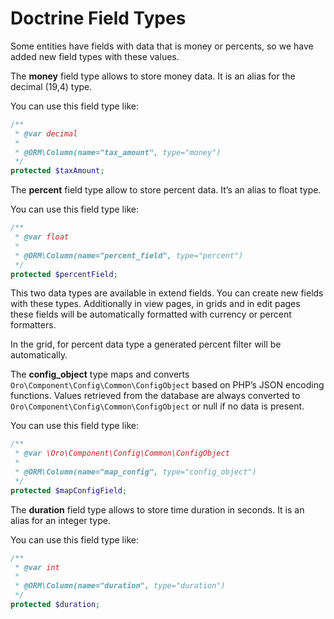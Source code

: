 <a id="dev-entities-doctrine-field-types"></a>

# Doctrine Field Types

Some entities have fields with data that is money or percents, so we have added new field types with these values.

The **money** field type allows to store money data. It is an alias for the decimal (19,4) type.

You can use this field type like:

```php
/**
 * @var decimal
 *
 * @ORM\Column(name="tax_amount", type="money")
 */
protected $taxAmount;
```

The **percent** field type allow to store percent data. It’s an alias to float type.

You can use this field type like:

```php
/**
 * @var float
 *
 * @ORM\Column(name="percent_field", type="percent")
 */
protected $percentField;
```

This two data types are available in extend fields. You can create new fields with these types. Additionally in view pages, in grids and in edit pages these fields will be automatically formatted with currency or percent formatters.

In the grid, for percent data type a generated percent filter will be automatically.

The **config_object** type maps and converts `Oro\Component\Config\Common\ConfigObject` based on PHP’s JSON encoding functions. Values retrieved from the database are always converted to `Oro\Component\Config\Common\ConfigObject` or null if no data is present.

You can use this field type like:

```php
/**
 * @var \Oro\Component\Config\Common\ConfigObject
 *
 * @ORM\Column(name="map_config", type="config_object")
 */
protected $mapConfigField;
```

The **duration** field type allows to store time duration in seconds. It is an alias for an integer type.

You can use this field type like:

```php
/**
 * @var int
 *
 * @ORM\Column(name="duration", type="duration")
 */
protected $duration;
```
